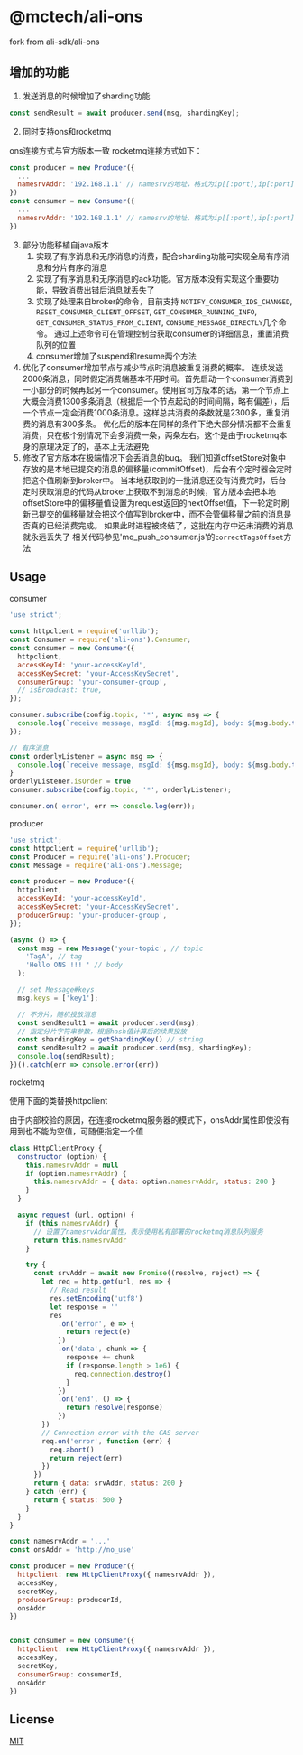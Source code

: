 @mctech/ali-ons
=======

fork from ali-sdk/ali-ons

## 增加的功能

1. 发送消息的时候增加了sharding功能

```javascript
const sendResult = await producer.send(msg, shardingKey);
```

2. 同时支持ons和rocketmq

ons连接方式与官方版本一致
rocketmq连接方式如下：

```javascript
const producer = new Producer({
  ...
  namesrvAddr: '192.168.1.1' // namesrv的地址，格式为ip[[:port],ip[:port],...]
})
const consumer = new Consumer({
  ...
  namesrvAddr: '192.168.1.1' // namesrv的地址，格式为ip[[:port],ip[:port],...]
})
```
3. 部分功能移植自java版本
   1. 实现了有序消息和无序消息的消费，配合sharding功能可实现全局有序消息和分片有序的消息
   1. 实现了有序消息和无序消息的ack功能。官方版本没有实现这个重要功能，导致消费出错后消息就丢失了
   1. 实现了处理来自broker的命令，目前支持 `NOTIFY_CONSUMER_IDS_CHANGED`, `RESET_CONSUMER_CLIENT_OFFSET`, `GET_CONSUMER_RUNNING_INFO`, `GET_CONSUMER_STATUS_FROM_CLIENT`, `CONSUME_MESSAGE_DIRECTLY`几个命令。
   通过上述命令可在管理控制台获取consumer的详细信息，重置消费队列的位置
   1. consumer增加了suspend和resume两个方法
4. 优化了consumer增加节点与减少节点时消息被重复消费的概率。
   连续发送2000条消息，同时假定消费端基本不用时间。首先启动一个consumer消费到一小部分的时候再起另一个consumer。使用官司方版本的话，第一个节点上大概会消费1300多条消息（根据后一个节点起动的时间间隔，略有偏差），后一个节点一定会消费1000条消息。这样总共消费的条数就是2300多，重复消费的消息有300多条。
   优化后的版本在同样的条件下绝大部分情况都不会重复消费，只在极个别情况下会多消费一条，两条左右。这个是由于rocketmq本身的原理决定了的，基本上无法避免
4. 修改了官方版本在极端情况下会丢消息的bug。
   我们知道offsetStore对象中存放的是本地已提交的消息的偏移量(commitOffset)，后台有个定时器会定时把这个值刷新到broker中。
   当本地获取到的一批消息还没有消费完时，后台定时获取消息的代码从broker上获取不到消息的时候，官方版本会把本地offsetStore中的偏移量值设置为request返回的nextOffset值，下一轮定时刷新已提交的偏移量就会把这个值写到broker中，而不会管偏移量之前的消息是否真的已经消费完成。
   如果此时进程被终结了，这批在内存中还未消费的消息就永远丢失了
   相关代码参见'mq_push_consumer.js'的`correctTagsOffset`方法


## Usage

consumer

```js
'use strict';

const httpclient = require('urllib');
const Consumer = require('ali-ons').Consumer;
const consumer = new Consumer({
  httpclient,
  accessKeyId: 'your-accessKeyId',
  accessKeySecret: 'your-AccessKeySecret',
  consumerGroup: 'your-consumer-group',
  // isBroadcast: true,
});

consumer.subscribe(config.topic, '*', async msg => {
  console.log(`receive message, msgId: ${msg.msgId}, body: ${msg.body.toString()}`)
});

// 有序消息
const orderlyListener = async msg => {
  console.log(`receive message, msgId: ${msg.msgId}, body: ${msg.body.toString()}`)
}
orderlyListener.isOrder = true
consumer.subscribe(config.topic, '*', orderlyListener);

consumer.on('error', err => console.log(err));
```

producer

```js
'use strict';
const httpclient = require('urllib');
const Producer = require('ali-ons').Producer;
const Message = require('ali-ons').Message;

const producer = new Producer({
  httpclient,
  accessKeyId: 'your-accessKeyId',
  accessKeySecret: 'your-AccessKeySecret',
  producerGroup: 'your-producer-group',
});

(async () => {
  const msg = new Message('your-topic', // topic
    'TagA', // tag
    'Hello ONS !!! ' // body
  );

  // set Message#keys
  msg.keys = ['key1'];

  // 不分片，随机投放消息
  const sendResult1 = await producer.send(msg);
  // 指定分片字符串参数，根据hash值计算后的续果投放
  const shardingKey = getShardingKey() // string
  const sendResult2 = await producer.send(msg, shardingKey);
  console.log(sendResult);
})().catch(err => console.error(err))
```

rocketmq

使用下面的类替换httpclient

由于内部校验的原因，在连接rocketmq服务器的模式下，onsAddr属性即使没有用到也不能为空值，可随便指定一个值

```js
class HttpClientProxy {
  constructor (option) {
    this.namesrvAddr = null
    if (option.namesrvAddr) {
      this.namesrvAddr = { data: option.namesrvAddr, status: 200 }
    }
  }

  async request (url, option) {
    if (this.namesrvAddr) {
      // 设置了namesrvAddr属性，表示使用私有部署的rocketmq消息队列服务
      return this.namesrvAddr
    }

    try {
      const srvAddr = await new Promise((resolve, reject) => {
        let req = http.get(url, res => {
          // Read result
          res.setEncoding('utf8')
          let response = ''
          res
            .on('error', e => {
              return reject(e)
            })
            .on('data', chunk => {
              response += chunk
              if (response.length > 1e6) {
                req.connection.destroy()
              }
            })
            .on('end', () => {
              return resolve(response)
            })
        })
        // Connection error with the CAS server
        req.on('error', function (err) {
          req.abort()
          return reject(err)
        })
      })
      return { data: srvAddr, status: 200 }
    } catch (err) {
      return { status: 500 }
    }
  }
}

const namesrvAddr = '...'
const onsAddr = 'http://no_use'

const producer = new Producer({
  httpclient: new HttpClientProxy({ namesrvAddr }),
  accessKey,
  secretKey,
  producerGroup: producerId,
  onsAddr
})


const consumer = new Consumer({
  httpclient: new HttpClientProxy({ namesrvAddr }),
  accessKey,
  secretKey,
  consumerGroup: consumerId,
  onsAddr
})

```
## License

[MIT](LICENSE)
